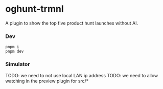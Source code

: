 # oghunt-trmnl
A plugin to show the top five product hunt launches without AI.


### Dev

```
pnpm i
pnpm dev
```

### Simulator

TODO: we need to not use local LAN ip address
TODO: we need to allow watching in the preview plugin for src/*
